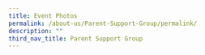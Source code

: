```yaml
---
title: Event Photos
permalink: /about-us/Parent-Support-Group/permalink/
description: ""
third_nav_title: Parent Support Group
---
```

